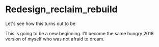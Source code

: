 # Redesign_reclaim_rebuild
Let's see how this turns out to be

This is going to be a new beginning. I'll become the same hungry 2018 version of myself who was not afraid to dream.
